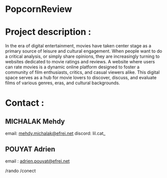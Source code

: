 # PopcornReview
# Project description :

In the era of digital entertainment, movies have taken center stage as a primary
source of leisure and cultural engagement. When people want to do a critical
analysis, or simply share opinions, they are increasingly turning to websites
dedicated to movie ratings and reviews. A website where users can rate movies is a
dynamic online platform designed to foster a community of film enthusiasts, critics,
and casual viewers alike. This digital space serves as a hub for movie lovers to
discover, discuss, and evaluate films of various genres, eras, and cultural
backgrounds.


# Contact :
## MICHALAK Mehdy
email: mehdy.michalak@efrei.net
discord: lil.cat_
## POUYAT Adrien
email : adrien.pouyat@efrei.net

/rando
/conect 

